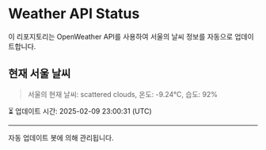 
# Weather API Status

이 리포지토리는 OpenWeather API를 사용하여 서울의 날씨 정보를 자동으로 업데이트합니다.

## 현재 서울 날씨
> 서울의 현재 날씨: scattered clouds, 온도: -9.24°C, 습도: 92%

⏳ 업데이트 시간: 2025-02-09 23:00:31 (UTC)

---
자동 업데이트 봇에 의해 관리됩니다.
